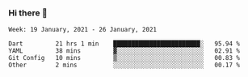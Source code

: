 ### Hi there 👋

<!--
**devcat37/devcat37** is a ✨ _special_ ✨ repository because its `README.md` (this file) appears on your GitHub profile.

Here are some ideas to get you started:

- 🔭 I’m currently working on ...
- 🌱 I’m currently learning ...
- 👯 I’m looking to collaborate on ...
- 🤔 I’m looking for help with ...
- 💬 Ask me about ...
- 📫 How to reach me: ...
- 😄 Pronouns: ...
- ⚡ Fun fact: ...
-->

<!--START_SECTION:waka-->
```text
Week: 19 January, 2021 - 26 January, 2021

Dart         21 hrs 1 min    ████████████████████████░   95.94 % 
YAML         38 mins         ▓░░░░░░░░░░░░░░░░░░░░░░░░   02.91 % 
Git Config   10 mins         ▒░░░░░░░░░░░░░░░░░░░░░░░░   00.83 % 
Other        2 mins          ░░░░░░░░░░░░░░░░░░░░░░░░░   00.17 % 
```
<!--END_SECTION:waka-->
